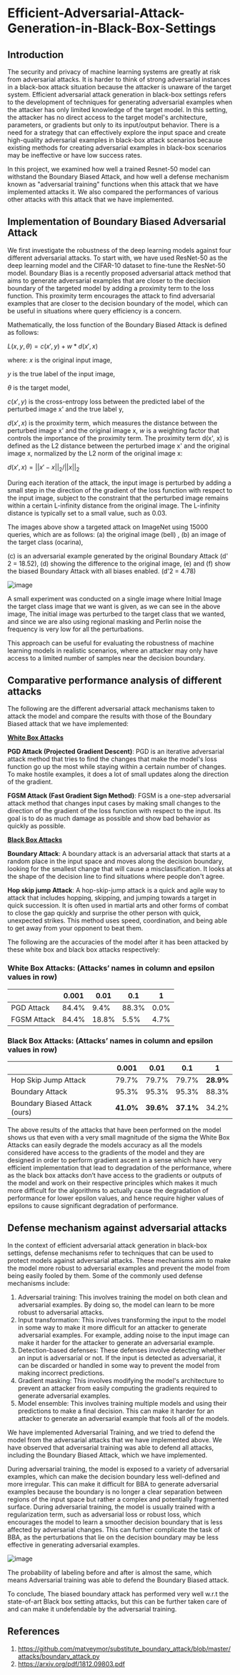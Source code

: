# Efficient-Adversarial-Attack-Generation-in-Black-Box-Settings

## Introduction

The security and privacy of machine learning systems are greatly at risk from adversarial attacks.
It is harder to think of strong adversarial instances in a black-box attack situation because the
attacker is unaware of the target system. Efficient adversarial attack generation in black-box
settings refers to the development of techniques for generating adversarial examples when the
attacker has only limited knowledge of the target model. In this setting, the attacker has no direct
access to the target model's architecture, parameters, or gradients but only to its input/output
behavior. There is a need for a strategy that can effectively explore the input space and create
high-quality adversarial examples in black-box attack scenarios because existing methods for
creating adversarial examples in black-box scenarios may be ineffective or have low success
rates.

In this project, we examined how well a trained Resnet-50 model can withstand the Boundary
Biased Attack, and how well a defense mechanism known as "adversarial training" functions
when this attack that we have implemented attacks it. We also compared the performances of
various other attacks with this attack that we have implemented.

## Implementation of Boundary Biased Adversarial Attack

We first investigate the robustness of the deep learning models against four different adversarial
attacks. To start with, we have used ResNet-50 as the deep learning model and the CIFAR-10
dataset to fine-tune the ResNet-50 model. Boundary Bias is a recently proposed adversarial
attack method that aims to generate adversarial examples that are closer to the decision boundary
of the targeted model by adding a proximity term to the loss function. This proximity term
encourages the attack to find adversarial examples that are closer to the decision boundary of the
model, which can be useful in situations where query efficiency is a concern.

Mathematically, the loss function of the Boundary Biased Attack is defined as follows:

$L(x, y, \theta) = c(x', y) + w * d(x', x)$

where:
$x$ is the original input image,

$y$ is the true label of the input image,

$\theta$ is the target model,

$c(x', y)$ is the cross-entropy loss between the predicted label of the perturbed image x' and the
true label y,

$d(x', x)$ is the proximity term, which measures the distance between the perturbed image x' and
the original image x,
$w$ is a weighting factor that controls the importance of the proximity term.
The proximity term d(x', x) is defined as the L2 distance between the perturbed image x' and the original image x, normalized by the L2 norm of the original image x:

$d(x', x) = ||x' - x||_2  / ||x||_2$

During each iteration of the attack, the input image is perturbed by adding a small step in the
direction of the gradient of the loss function with respect to the input image, subject to the
constraint that the perturbed image remains within a certain L-infinity distance from the original
image. The L-infinity distance is typically set to a small value, such as 0.03.

The images above show a targeted attack on ImageNet using 15000 queries, which are as
follows:
(a) the original image (bell) ,
(b) an image of the target class (ocarina),

(c) is an adversarial example generated by the original Boundary Attack (d' 2 = 18.52),
(d) showing the difference to the original image,
(e) and (f) show the biased Boundary Attack with all biases enabled. (d'2 = 4.78)

![image](https://github.com/HarshithK13/Efficient-Adversarial-Attack-Generation-in-Black-Box-Settings/assets/84466567/dea931ed-f211-4d04-b7b5-54cb701af589)

A small experiment was conducted on a single image where Initial Image the target class image
that we want is given, as we can see in the above image, The initial image was perturbed to the
target class that we wanted, and since we are also using regional masking and Perlin noise the
frequency is very low for all the perturbations.

This approach can be useful for evaluating the robustness of machine learning models in realistic
scenarios, where an attacker may only have access to a limited number of samples near the
decision boundary.

## Comparative performance analysis of different attacks

The following are the different adversarial attack mechanisms taken to attack the model and
compare the results with those of the Boundary Biased attack that we have implemented:

<ins> **White Box Attacks** </ins>

**PGD Attack (Projected Gradient Descent)**: PGD is an iterative adversarial attack method that
tries to find the changes that make the model's loss function go up the most while staying within
a certain number of changes. To make hostile examples, it does a lot of small updates along the
direction of the gradient.

**FGSM Attack (Fast Gradient Sign Method)**: FGSM is a one-step adversarial attack method
that changes input cases by making small changes to the direction of the gradient of the loss
function with respect to the input. Its goal is to do as much damage as possible and show bad
behavior as quickly as possible.

<ins> **Black Box Attacks** </ins>


**Boundary Attack**: A boundary attack is an adversarial attack that starts at a random place in the
input space and moves along the decision boundary, looking for the smallest change that will
cause a misclassification. It looks at the shape of the decision line to find situations where people
don't agree.

**Hop skip jump Attack**: A hop-skip-jump attack is a quick and agile way to attack that includes
hopping, skipping, and jumping towards a target in quick succession. It is often used in martial
arts and other forms of combat to close the gap quickly and surprise the other person with quick,
unexpected strikes. This method uses speed, coordination, and being able to get away from your
opponent to beat them.

The following are the accuracies of the model after it has been attacked by these white box and
black box attacks respectively:

### White Box Attacks: (Attacks’ names in column and epsilon values in row)

| | 0.001 | 0.01 | 0.1 | 1 |
| --- | --- | --- | --- | --- |
| PGD Attack | 84.4% | 9.4% | 88.3% | 0.0% |
| FGSM Attack | 84.4% | 18.8% | 5.5% | 4.7% |


### Black Box Attacks: (Attacks’ names in column and epsilon values in row)


| | 0.001 | 0.01 | 0.1 | 1 |
| --- | --- | --- | --- | --- |
| Hop Skip Jump Attack | 79.7% | 79.7% | 79.7% | **28.9%** |
| Boundary Attack | 95.3% | 95.3% | 95.3% | 88.3% |
| Boundary Biased Attack (ours) | **41.0%** | **39.6%** | **37.1%** | 34.2% |


The above results of the attacks that have been performed on the model shows us that even with
a very small magnitude of the sigma the White Box Attacks can easily degrade the models
accuracy as all the models considered have access to the gradients of the model and they are
designed in order to perform gradient ascent in a sense which have very efficient implementation
that lead to degradation of the performance, where as the black box attacks don’t have access to
the gradients or outputs of the model and work on their respective principles which makes it
much more difficult for the algorithms to actually cause the degradation of performance for
lower epsilon values, and hence require higher values of epsilons to cause significant degradation
of performance.

## Defense mechanism against adversarial attacks

In the context of efficient adversarial attack generation in black-box settings, defense
mechanisms refer to techniques that can be used to protect models against adversarial attacks.
These mechanisms aim to make the model more robust to adversarial examples and prevent the
model from being easily fooled by them. Some of the commonly used defense mechanisms
include:

1. Adversarial training: This involves training the model on both clean and adversarial
examples. By doing so, the model can learn to be more robust to adversarial attacks.
2. Input transformation: This involves transforming the input to the model in some way to
make it more difficult for an attacker to generate adversarial examples. For example,
adding noise to the input image can make it harder for the attacker to generate an
adversarial example.
3. Detection-based defenses: These defenses involve detecting whether an input is
adversarial or not. If the input is detected as adversarial, it can be discarded or handled in
some way to prevent the model from making incorrect predictions.
4. Gradient masking: This involves modifying the model's architecture to prevent an
attacker from easily computing the gradients required to generate adversarial examples.
5. Model ensemble: This involves training multiple models and using their predictions to
make a final decision. This can make it harder for an attacker to generate an adversarial
example that fools all of the models.

We have implemented Adversarial Training, and we tried to defend the model from the
adversarial attacks that we have implemented above. We have observed that adversarial training
was able to defend all attacks, including the Boundary Biased Attack, which we have
implemented.

During adversarial training, the model is exposed to a variety of adversarial examples, which can
make the decision boundary less well-defined and more irregular. This can make it difficult for
BBA to generate adversarial examples because the boundary is no longer a clear separation
between regions of the input space but rather a complex and potentially fragmented surface.
During adversarial training, the model is usually trained with a regularization term, such as
adversarial loss or robust loss, which encourages the model to learn a smoother decision
boundary that is less affected by adversarial changes. This can further complicate the task of
BBA, as the perturbations that lie on the decision boundary may be less effective in generating adversarial examples.

![image](https://github.com/HarshithK13/Efficient-Adversarial-Attack-Generation-in-Black-Box-Settings/assets/84466567/c301e0c8-d90e-4513-849b-f244986bb451)

The probability of labeling before and after is almost the same, which means Adversarial training
was able to defend the Boundary Biased attack.

To conclude, The biased boundary attack has performed very well w.r.t the state-of-art Black box
setting attacks, but this can be further taken care of and can make it undefendable by the
adversarial training.

## References

1. https://github.com/matveymor/substitute_boundary_attack/blob/master/attacks/boundary_attack.py
2. https://arxiv.org/pdf/1812.09803.pdf
